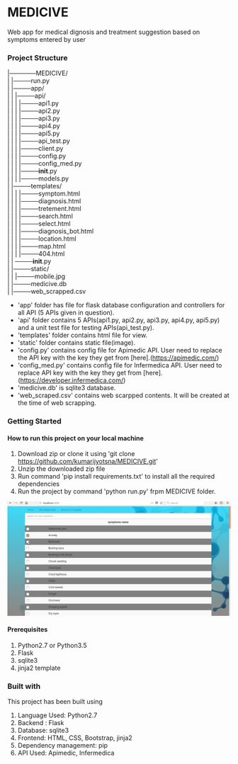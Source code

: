 # MEDICIVE
Web app for medical dignosis and treatment suggestion based on symptoms entered by user

### Project Structure
|──────MEDICIVE/  
| |────run.py  
| |────app/    
| | |────api/  
| | | |────api1.py   
| | | |────api2.py   
| | | |────api3.py   
| | | |────api4.py   
| | | |────api5.py   
| | | |────api_test.py   
| | | |────client.py   
| | | |────config.py   
| | | |────config_med.py   
| | | |────__init__.py   
| | | |────models.py   
| |────templates/  
| | | |────symptom.html  
| | | |────diagnosis.html  
| | | |────tretement.html  
| | | |────search.html  
| | | |────select.html  
| | | |────diagnosis_bot.html  
| | | |────location.html      
| | | |────map.html   
| | | |────404.html     
| | ────__init__.py  
| |────static/    
| | |────mobile.jpg        
| |────medicive.db  
| |────web_scrapped.csv  

- 'app' folder has file for flask database configuration and controllers for all API (5 APIs given in question).
- 'api' folder contains 5 APIs(api1.py, api2.py, api3.py, api4.py, api5.py) and a unit test file for testing APIs(api_test.py).
- 'templates' folder contains html file for view.
- 'static' folder contains static file(image).
- 'config.py' contains config file for Apimedic API. User need to replace the API key with the key they get from [here].(https://apimedic.com/)
- 'config_med.py' contains config file for Infermedica API. User need to replace API key with the key they get from [here].(https://developer.infermedica.com/)
- 'medicive.db' is sqlite3 database.
- 'web_scraped.csv' contains web scarpped contents. It will be created at the time of web scrapping.

### Getting Started

#### How to run this project on your local machine 
1) Download zip or clone it using 'git clone https://github.com/kumarijyotsna/MEDICIVE.git'
2) Unzip the downloaded zip file
3) Run command 'pip install requirements.txt' to install all the required dependencies
4) Run the project by command 'python run.py' frpm MEDICIVE folder.

![](app.gif)

#### Prerequisites
1) Python2.7 or Python3.5
2) Flask
3) sqlite3
4) jinja2 template

### Built with
This project has been built using 
1) Language Used: Python2.7
2) Backend : Flask
3) Database: sqlite3
4) Frontend: HTML, CSS, Bootstrap, jinja2
5) Dependency management: pip
6) API Used: Apimedic, Infermedica







